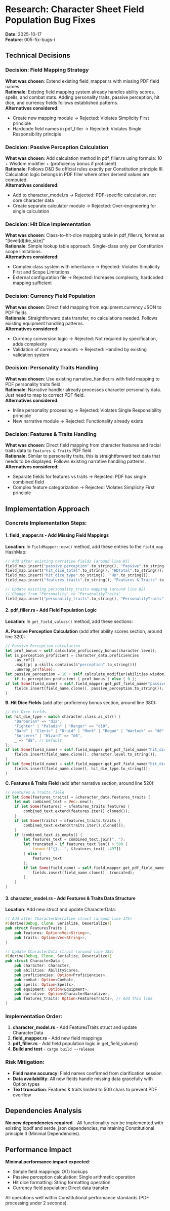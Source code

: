 # Research: Character Sheet Field Population Bug Fixes

**Date**: 2025-10-17  
**Feature**: 005-fix-bugs-i

## Technical Decisions

### Decision: Field Mapping Strategy
**What was chosen**: Extend existing field_mapper.rs with missing PDF field names  
**Rationale**: Existing field mapping system already handles ability scores, spells, and combat stats. Adding personality traits, passive perception, hit dice, and currency fields follows established patterns.  
**Alternatives considered**: 
- Create new mapping module → Rejected: Violates Simplicity First principle
- Hardcode field names in pdf_filler → Rejected: Violates Single Responsibility principle

### Decision: Passive Perception Calculation
**What was chosen**: Add calculation method in pdf_filler.rs using formula: 10 + Wisdom modifier + (proficiency bonus if proficient)  
**Rationale**: Follows D&D 5e official rules exactly per Constitution principle III. Calculation logic belongs in PDF filler where other derived values are computed.  
**Alternatives considered**:
- Add to character_model.rs → Rejected: PDF-specific calculation, not core character data
- Create separate calculator module → Rejected: Over-engineering for single calculation

### Decision: Hit Dice Implementation  
**What was chosen**: Class-to-hit-dice mapping table in pdf_filler.rs, format as "[level]d[die_size]"  
**Rationale**: Simple lookup table approach. Single-class only per Constitution scope limitations.  
**Alternatives considered**:
- Complex class system with inheritance → Rejected: Violates Simplicity First and Scope Limitations
- External configuration file → Rejected: Increases complexity, hardcoded mapping sufficient

### Decision: Currency Field Population
**What was chosen**: Direct field mapping from equipment.currency JSON to PDF fields  
**Rationale**: Straightforward data transfer, no calculations needed. Follows existing equipment handling patterns.  
**Alternatives considered**:
- Currency conversion logic → Rejected: Not required by specification, adds complexity
- Validation of currency amounts → Rejected: Handled by existing validation system

### Decision: Personality Traits Handling
**What was chosen**: Use existing narrative_handler.rs with field mapping to PDF personality traits field  
**Rationale**: Narrative handler already processes character personality data. Just need to map to correct PDF field.  
**Alternatives considered**:
- Inline personality processing → Rejected: Violates Single Responsibility principle
- New narrative module → Rejected: Functionality already exists

### Decision: Features & Traits Handling
**What was chosen**: Direct field mapping from character features and racial traits data to `Features & Traits` PDF field  
**Rationale**: Similar to personality traits, this is straightforward text data that needs to be displayed. Follows existing narrative handling patterns.  
**Alternatives considered**:
- Separate fields for features vs traits → Rejected: PDF has single combined field
- Complex feature categorization → Rejected: Violates Simplicity First principle

## Implementation Approach

### Concrete Implementation Steps:

#### 1. **field_mapper.rs** - Add Missing Field Mappings
**Location**: In `FieldMapper::new()` method, add these entries to the `field_map` HashMap:
```rust
// Add after existing narrative fields (around line 85)
field_map.insert("passive_perception".to_string(), "Passive".to_string());
field_map.insert("hit_dice_total".to_string(), "HDTotal".to_string());
field_map.insert("hit_dice_type".to_string(), "HD".to_string());
field_map.insert("features_traits".to_string(), "Features & Traits".to_string());

// Update existing personality_traits mapping (around line 82)
// Change from "Personality" to "PersonalityTraits"
field_map.insert("personality_traits".to_string(), "PersonalityTraits".to_string());
```

#### 2. **pdf_filler.rs** - Add Field Population Logic
**Location**: In `get_field_values()` method, add these sections:

**A. Passive Perception Calculation** (add after ability scores section, around line 320):
```rust
// Passive Perception calculation
let prof_bonus = self.calculate_proficiency_bonus(character.level);
let is_perception_proficient = character_data.proficiencies
    .as_ref()
    .map(|p| p.skills.contains(&"perception".to_string()))
    .unwrap_or(false);
let passive_perception = 10 + self.calculate_modifier(abilities.wisdom) + 
    if is_perception_proficient { prof_bonus } else { 0 };
if let Some(field_name) = self.field_mapper.get_pdf_field_name("passive_perception") {
    fields.insert(field_name.clone(), passive_perception.to_string());
}
```

**B. Hit Dice Fields** (add after proficiency bonus section, around line 380):
```rust
// Hit Dice fields
let hit_die_type = match character.class.as_str() {
    "Barbarian" => "d12",
    "Fighter" | "Paladin" | "Ranger" => "d10",
    "Bard" | "Cleric" | "Druid" | "Monk" | "Rogue" | "Warlock" => "d8", 
    "Sorcerer" | "Wizard" => "d6",
    _ => "d8", // Default
};
if let Some(field_name) = self.field_mapper.get_pdf_field_name("hit_dice_total") {
    fields.insert(field_name.clone(), character.level.to_string());
}
if let Some(field_name) = self.field_mapper.get_pdf_field_name("hit_dice_type") {
    fields.insert(field_name.clone(), hit_die_type.to_string());
}
```

**C. Features & Traits Field** (add after narrative section, around line 520):
```rust
// Features & Traits field
if let Some(features_traits) = &character_data.features_traits {
    let mut combined_text = Vec::new();
    if let Some(features) = &features_traits.features {
        combined_text.extend(features.iter().cloned());
    }
    if let Some(traits) = &features_traits.traits {
        combined_text.extend(traits.iter().cloned());
    }
    if !combined_text.is_empty() {
        let features_text = combined_text.join(", ");
        let truncated = if features_text.len() > 500 {
            format!("{}...", &features_text[..497])
        } else {
            features_text
        };
        if let Some(field_name) = self.field_mapper.get_pdf_field_name("features_traits") {
            fields.insert(field_name.clone(), truncated);
        }
    }
}
```

#### 3. **character_model.rs** - Add Features & Traits Data Structure
**Location**: Add new struct and update CharacterData:
```rust
// Add after CharacterNarrative struct (around line 175)
#[derive(Debug, Clone, Serialize, Deserialize)]
pub struct FeaturesTraits {
    pub features: Option<Vec<String>>,
    pub traits: Option<Vec<String>>,
}

// Update CharacterData struct (around line 185)
#[derive(Debug, Clone, Serialize, Deserialize)]
pub struct CharacterData {
    pub character: Character,
    pub abilities: AbilityScores,
    pub proficiencies: Option<Proficiencies>,
    pub combat: Option<Combat>,
    pub spells: Option<Spells>,
    pub equipment: Option<Equipment>,
    pub narrative: Option<CharacterNarrative>,
    pub features_traits: Option<FeaturesTraits>, // Add this line
}
```

### Implementation Order:
1. **character_model.rs** - Add FeaturesTraits struct and update CharacterData
2. **field_mapper.rs** - Add new field mappings 
3. **pdf_filler.rs** - Add field population logic in get_field_values()
4. **Build and test** - `cargo build --release`

### Risk Mitigation:
- **Field name accuracy**: Field names confirmed from clarification session
- **Data availability**: All new fields handle missing data gracefully with Option types
- **Text truncation**: Features & traits limited to 500 chars to prevent PDF overflow

## Dependencies Analysis

**No new dependencies required** - All functionality can be implemented with existing lopdf and serde_json dependencies, maintaining Constitutional principle II (Minimal Dependencies).

## Performance Impact

**Minimal performance impact expected**:
- Simple field mappings: O(1) lookups
- Passive perception calculation: Single arithmetic operation  
- Hit dice formatting: String formatting operation
- Currency field population: Direct data transfer

All operations well within Constitutional performance standards (PDF processing under 2 seconds).
